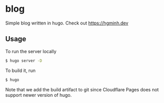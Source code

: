 # blog

Simple blog written in hugo. Check out https://hgminh.dev

## Usage

To run the server locally

```bash
$ hugo server -D
```

To build it, run

```bash
$ hugo
```

Note that we add the build artifact to git since Cloudflare Pages does not support newer version of hugo.
